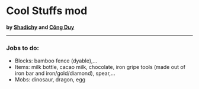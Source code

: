 # Cool Stuffs mod
**by [Shadichy](https://github.com/shadichy) and [Công Duy](https://www.facebook.com/profile.php?id=100014836779779)**

-----

### Jobs to do:
* Blocks: bamboo fence (dyable),...
* Items: milk bottle, cacao milk, chocolate, iron gripe tools (made out of iron bar and iron/gold/diamond), spear,...
* Mobs: dinosaur, dragon, egg
